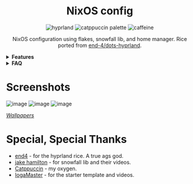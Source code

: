 <div align=center>
  <h1>NixOS config</h1>
  <p align="center">
    <img alt="hyprland" src="https://img.shields.io/badge/wm-hyprland-%2389dceb?style=for-the-badge&logo=hyprland&labelColor=%23313244&color=%2389dceb&link=https%3A%2F%2Fhyprland.org%2F">
    <img alt="catppuccin palette" src="https://custom-icon-badges.demolab.com/badge/palette-catppuccin-%23b4befe?style=for-the-badge&logo=bell&logoSource=feather&labelColor=%23313244&link=https%3A%2F%2Fcatppuccin.com%2Fpalette">
    <img alt="caffeine" src="https://custom-icon-badges.demolab.com/badge/caffeine-overdose-%23f2cdcd?style=for-the-badge&logo=coffee&logoSource=feather&labelColor=%23313244">
  </p>

NixOS configuration using flakes, snowfall lib, and home manager. Rice ported from [end-4/dots-hyprland](https://github.com/end-4/dots-hyprland). 
</div>
<details> 
  <summary><b>Features</b></summary>
  
  - Catppuccin everything, because it is objectively the best color scheme.
  - `.config` linked at `modules/nixos/desktop/.config`.
  - Hyprland and Gnome.
  - NixOS unstable.
  - Snowfall lib's modularity, to its fullest.
  - Everything from end-4's hyprland dots, but in NixOS.
</details>

<details> 
  <summary><b>FAQ</b></summary>
  
  - <b>Do I know what I'm doing?</b>
    - No.
  - <b>Does this even work?</b>
    - Yes. Believe it or not, it's organized too - thanks to snowfall lib.
</details>

# Screenshots
![image](https://github.com/user-attachments/assets/a38ee5da-2db0-47b2-af61-e07a23679094)
![image](https://github.com/user-attachments/assets/0edd5c7e-cfe0-42e1-9d1a-fadf95af8898)
![image](https://github.com/user-attachments/assets/978360f1-db71-43bb-a667-f2acd337aff1)

_[Wallpapers](https://github.com/Gingeh/wallpapers)_


 # Special, Special Thanks
 - [end4](https://github.com/end-4/dots-hyprland) - for the hyprland rice. A true ags god.
 - [jake hamilton](https://github.com/jakehamilton) - for snowfall lib and their videos.
 - [Catppuccin](https://catppuccin.com) - my oxygen.
 - [IogaMaster](https://github.com/IogaMaster/snowfall-starter/tree/main) - for the starter template and videos.
